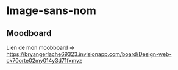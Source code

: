# Image-sans-nom

## Moodboard
Lien de mon moobboard => https://bryangerlache69323.invisionapp.com/board/Design-web-ck70orte02my014y3d71fxmvz